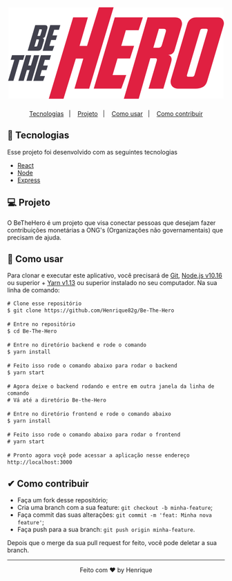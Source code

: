 <h1 align="center">
  <img src=/.github/logo.svg alt="Be The Hero">
  <br />
</h1>

<p align="center">
  <a href="#-tecnologias">Tecnologias</a>&nbsp;&nbsp;&nbsp;|&nbsp;&nbsp;&nbsp;
  <a href="#-projeto">Projeto</a>&nbsp;&nbsp;&nbsp;|&nbsp;&nbsp;&nbsp;
  <a href="#-como-usar">Como usar</a>&nbsp;&nbsp;&nbsp;|&nbsp;&nbsp;&nbsp;
  <a href="#-como-contribuir">Como contribuir</a>
</p>


## 🚀 Tecnologias 

Esse projeto foi desenvolvido com as seguintes tecnologias

- [React](https://reactjs.org/)
- [Node](https://nodejs.org/en/)
- [Express](https://expressjs.com/)

## 💻 Projeto

O BeTheHero é um projeto que visa conectar pessoas que desejam fazer contribuições monetárias a ONG's (Organizações não governamentais) que precisam de ajuda.

## 🤔 Como usar

Para clonar e executar este aplicativo, você precisará de [Git](https://git-scm.com), [Node.js v10.16](https://nodejs.org/en/) ou superior + [Yarn v1.13](https://yarnpkg.com/) ou superior instalado no seu computador. Na sua linha de comando:

```
# Clone esse repositório
$ git clone https://github.com/Henrique82g/Be-The-Hero

# Entre no repositório
$ cd Be-The-Hero

# Entre no diretório backend e rode o comando
$ yarn install

# Feito isso rode o comando abaixo para rodar o backend
$ yarn start

# Agora deixe o backend rodando e entre em outra janela da linha de comando
# Vá até a diretório Be-the-Hero

# Entre no diretório frontend e rode o comando abaixo
$ yarn install

# Feito isso rode o comando abaixo para rodar o frontend
# yarn start

# Pronto agora voçê pode acessar a aplicação nesse endereço http://localhost:3000
```


## ✔ Como contribuir

- Faça um fork desse repositório;
- Cria uma branch com a sua feature: `git checkout -b minha-feature`;
- Faça commit das suas alterações: `git commit -m 'feat: Minha nova feature'`;
- Faça push para a sua branch: `git push origin minha-feature`.

Depois que o merge da sua pull request for feito, você pode deletar a sua branch.

---
<p align="center">Feito com ❤ by Henrique</p>
